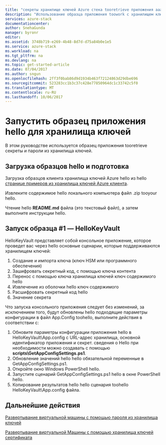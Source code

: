 ```yaml
---
title: "секреты хранилище ключей Azure стека tooretrieve приложения aaaAllow | Документы Microsoft"
description: "Использование образца приложения toowork с хранилищем ключей Azure стека"
services: azure-stack
documentationcenter: 
author: SnehaGunda
manager: byronr
editor: 
ms.assetid: 3748b719-e269-4b48-8d7d-d75a84b0e1e5
ms.service: azure-stack
ms.workload: na
ms.tgt_pltfrm: na
ms.devlang: na
ms.topic: get-started-article
ms.date: 07/04/2017
ms.author: sngun
ms.openlocfilehash: 2ff3f0bab86d9d1934b463f72124863d29dbe696
ms.sourcegitcommit: 523283cc1b3c37c428e77850964dc1c33742c5f0
ms.translationtype: MT
ms.contentlocale: ru-RU
ms.lasthandoff: 10/06/2017
---
```

# <a name="run-hello-sample-application-for-key-vault"></a>Запустить образец приложения hello для хранилища ключей

В этом руководстве используется образец приложения tooretrieve секреты и пароли из хранилища ключей.

## <a name="download-hello-samples-and-prepare"></a>Загрузка образцов hello и подготовка
Загрузка образцов клиента хранилища ключей Azure hello из hello [странице примеров из хранилища ключей Azure клиента](https://www.microsoft.com/en-us/download/details.aspx?id=45343).

Извлеките содержимое hello локального компьютера файл .zip tooyour hello.

Чтение hello **README.md** файла (это текстовый файл), а затем выполните инструкции hello.

## <a name="run-sample-1--hellokeyvault"></a>Запуск образца #1 — HelloKeyVault
HelloKeyVault представляет собой консольное приложение, которое проведет вас через hello основные сценарии, которые поддерживаются хранилищем ключей:

1. Создание и импорта ключа (ключ HSM или программного обеспечения)
2. Зашифровать секретный код, с помощью ключа контента
3. Перенос с помощью ключа хранилища ключей ключ содержимого hello
4. Извлечение из оболочки hello ключ содержимого
5. Расшифровать секретный код hello
6. Значение секрета

Что запуска консольного приложения следует без изменений, за исключением того, будут обновлены hello подходящие параметры конфигурации в файл App.Config toohello, выполните действия в соответствии с:

1. Обновите параметры конфигурации приложения hello в HelloKeyVault\App.config с URL-адрес хранилища, основной идентификатор приложения и секрет. сведения о Hello при необходимости можно создавать с помощью **scripts\GetAppConfigSettings.ps1**.
2. Обновление значений hello hello обязательной переменные в GetAppConfigSettings.ps1.
3. Откройте окно Windows PowerShell hello.
4. Запустите сценарий GetAppConfigSettings.ps1 hello в окне PowerShell hello.
5. Копирование результатов hello hello сценария toohello HelloKeyVault\App.config файла.

## <a name="next-steps"></a>Дальнейшие действия
[Развертывание виртуальной машины с помощью пароля из хранилища ключей](azure-stack-kv-deploy-vm-with-secret.md)

[Развертывание виртуальной Машины с помощью хранилища ключей сертификата](azure-stack-kv-push-secret-into-vm.md)

